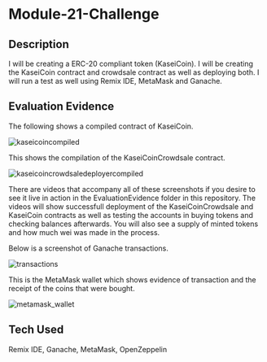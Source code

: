 # Module-21-Challenge

## Description
I will be creating a ERC-20 compliant token (KaseiCoin). I will be creating the KaseiCoin contract and crowdsale contract as well as deploying both. I will run a test as well using Remix IDE, MetaMask and Ganache.

## Evaluation Evidence

The following shows a compiled contract of KaseiCoin.

![kaseicoincompiled](https://github.com/nkp1027/Module-21-Challenge/assets/133065472/4e92036c-0c6a-440d-bcfb-af609ce4e575)

This shows the compilation of the KaseiCoinCrowdsale contract.

![kaseicoincrowdsaledeployercompiled](https://github.com/nkp1027/Module-21-Challenge/assets/133065472/12f22ef5-08e6-4c53-a347-d84da4fd7a4e)

There are videos that accompany all of these screenshots if you desire to see it live in action in the EvaluationEvidence folder in this repository. The videos will show successfull deployment of the KaseiCoinCrowdsale and KaseiCoin contracts as well as testing the accounts in buying tokens and checking balances afterwards. You will also see a supply of minted tokens and how much wei was made in the process.

Below is a screenshot of Ganache transactions.

![transactions](https://github.com/nkp1027/Module-21-Challenge/assets/133065472/071c3961-c5dd-4274-a69e-42062aa11552)

This is the MetaMask wallet which shows evidence of transaction and the receipt of the coins that were bought.

![metamask_wallet](https://github.com/nkp1027/Module-21-Challenge/assets/133065472/d6e583d1-18ad-4e40-9a4d-76d50a35dc0e)

## Tech Used

Remix IDE, Ganache, MetaMask, OpenZeppelin

